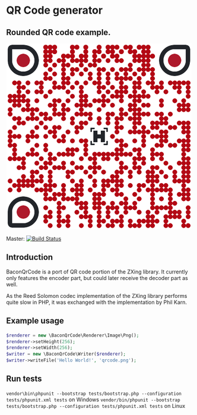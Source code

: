 QR Code generator
=================

Rounded QR code example. 
------------

![Rounded example](statics/img/a7q8.png)


Master: [![Build Status](https://api.travis-ci.org/Bacon/BaconQrCode.png?branch=master)](http://travis-ci.org/Bacon/BaconQrCode)

Introduction
------------
BaconQrCode is a port of QR code portion of the ZXing library. It currently
only features the encoder part, but could later receive the decoder part as
well.

As the Reed Solomon codec implementation of the ZXing library performs quite
slow in PHP, it was exchanged with the implementation by Phil Karn.


Example usage
-------------
```php
$renderer = new \BaconQrCode\Renderer\Image\Png();
$renderer->setHeight(256);
$renderer->setWidth(256);
$writer = new \BaconQrCode\Writer($renderer);
$writer->writeFile('Hello World!', 'qrcode.png');
```


Run tests
---------
`vendor\bin\phpunit --bootstrap tests/bootstrap.php --configuration tests/phpunit.xml tests` on Windows
`vendor/bin/phpunit --bootstrap tests/bootstrap.php --configuration tests/phpunit.xml tests` on Linux
